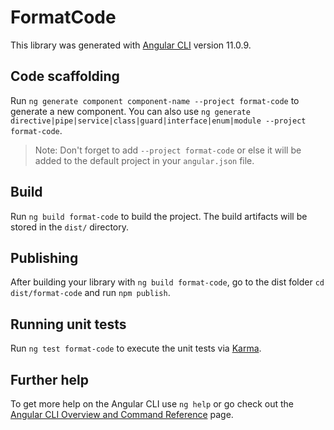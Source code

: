# FormatCode

This library was generated with [Angular CLI](https://github.com/angular/angular-cli) version 11.0.9.

## Code scaffolding

Run `ng generate component component-name --project format-code` to generate a new component. You can also use `ng generate directive|pipe|service|class|guard|interface|enum|module --project format-code`.
> Note: Don't forget to add `--project format-code` or else it will be added to the default project in your `angular.json` file. 

## Build

Run `ng build format-code` to build the project. The build artifacts will be stored in the `dist/` directory.

## Publishing

After building your library with `ng build format-code`, go to the dist folder `cd dist/format-code` and run `npm publish`.

## Running unit tests

Run `ng test format-code` to execute the unit tests via [Karma](https://karma-runner.github.io).

## Further help

To get more help on the Angular CLI use `ng help` or go check out the [Angular CLI Overview and Command Reference](https://angular.io/cli) page.
